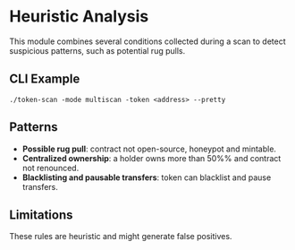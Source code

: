 # Heuristic Analysis

This module combines several conditions collected during a scan to detect suspicious patterns, such as potential rug pulls.

## CLI Example

```
./token-scan -mode multiscan -token <address> --pretty
```

## Patterns
- **Possible rug pull**: contract not open-source, honeypot and mintable.
- **Centralized ownership**: a holder owns more than 50%% and contract not renounced.
- **Blacklisting and pausable transfers**: token can blacklist and pause transfers.

## Limitations

These rules are heuristic and might generate false positives.
